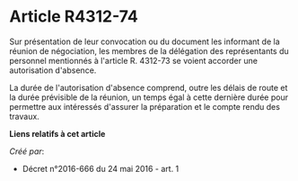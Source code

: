 # Article R4312-74

Sur présentation de leur convocation ou du document les informant de la réunion de négociation, les membres de la délégation
des représentants du personnel mentionnés à l'article R. 4312-73 se voient accorder une autorisation d'absence. 

La durée de l'autorisation d'absence comprend, outre les délais de route et la durée prévisible de la réunion, un temps égal
à cette dernière durée pour permettre aux intéressés d'assurer la préparation et le compte rendu des travaux.

**Liens relatifs à cet article**

_Créé par_:

  - Décret n°2016-666 du 24 mai 2016 - art. 1
